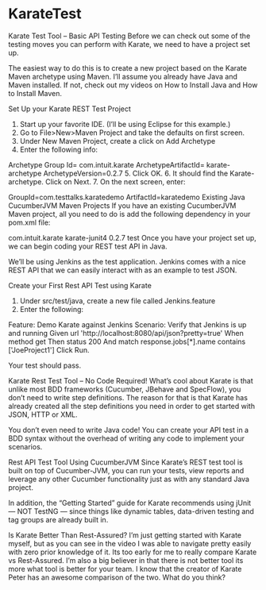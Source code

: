# KarateTest
Karate Test Tool – Basic API Testing
Before we can check out some of the testing moves you can perform with Karate, we need to have a project set up.

The easiest way to do this is to create a new project based on the Karate Maven archetype using Maven. I’ll assume you already have Java and Maven installed. If not, check out my videos on How to Install Java and How to Install Maven.

Set Up your Karate REST Test Project
1. Start up your favorite IDE. (I’ll be using Eclipse for this example.)
2. Go to File>New>Maven Project and take the defaults on first screen.
3. Under New Maven Project, create a click on Add Archetype
4. Enter the following info:

Archetype Group Id= com.intuit.karate
ArchetypeArtifactId= karate-archetype
ArchetypeVersion=0.2.7
5. Click OK.
6. It should find the Karate-archetype. Click on Next.
7. On the next screen, enter:

GroupId=com.testtalks.karatedemo
ArtifactId=karatedemo
Existing Java CucumberJVM Maven Projects
If you have an existing CucumberJVM Maven project, all you need to do is add the following dependency in your pom.xml file:

<dependency>
    <groupId>com.intuit.karate</groupId>
    <artifactId>karate-junit4</artifactId>
    <version>0.2.7</version>
    <scope>test</scope>
</dependency>
Once you have your project set up, we can begin coding your REST test API in Java.

We’ll be using Jenkins as the test application. Jenkins comes with a nice REST API that we can easily interact with as an example to test JSON.

Create your First Rest API Test using Karate
1. Under src/test/java, create a new file called Jenkins.feature
2. Enter the following:

Feature: Demo Karate against Jenkins
Scenario: Verify that Jenkins is up and running
Given url 'http://localhost:8080/api/json?pretty=true'
When method get
Then status 200
And match response.jobs[*].name contains ['JoeProject1']
Click Run.

Your test should pass.

Karate Rest Test Tool – No Code Required!
What’s cool about Karate is that unlike most BDD frameworks (Cucumber, JBehave and SpecFlow), you don’t need to write step definitions. The reason for that is that Karate has already created all the step definitions you need in order to get started with JSON, HTTP or XML.

You don’t even need to write Java code! You can create your API test in a BDD syntax without the overhead of writing any code to implement your scenarios.

Rest API Test Tool Using CucumberJVM
Since Karate’s REST test tool is built on top of Cucumber-JVM, you can run your tests, view reports and leverage any other Cucumber functionality just as with any standard Java project.

In addition, the “Getting Started” guide for Karate recommends using jUnit — NOT TestNG — since things like dynamic tables, data-driven testing and tag groups are already built in.

Is Karate Better Than Rest-Assured?
I’m just getting started with Karate myself, but as you can see in the video I was able to navigate pretty easily with zero prior knowledge of it.  Its too early for me to really compare Karate vs Rest-Assured. I’m also a big believer in that there is not better tool its more what tool is better for your team. I know that the creator of Karate Peter has an awesome comparison of the two.  What do you think?
